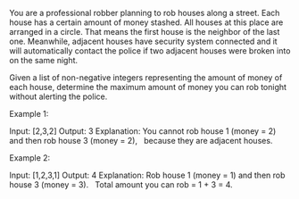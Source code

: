 You are a professional robber planning to rob houses along a street. Each house has a certain amount of money stashed. All houses at this place are arranged in a circle. That means the first house is the neighbor of the last one. Meanwhile, adjacent houses have security system connected and&nbsp;it will automatically contact the police if two adjacent houses were broken into on the same night.

Given a list of non-negative integers representing the amount of money of each house, determine the maximum amount of money you can rob tonight without alerting the police.

Example 1:


Input: [2,3,2]
Output: 3
Explanation: You cannot rob house 1 (money = 2) and then rob house 3 (money = 2),
&nbsp;            because they are adjacent houses.


Example 2:


Input: [1,2,3,1]
Output: 4
Explanation: Rob house 1 (money = 1) and then rob house 3 (money = 3).
&nbsp;            Total amount you can rob = 1 + 3 = 4.
